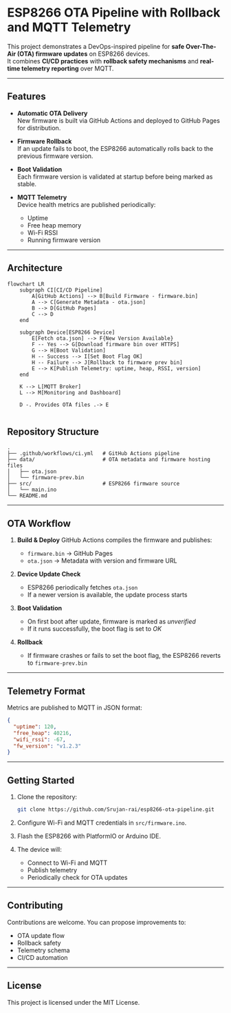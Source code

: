 # ESP8266 OTA Pipeline with Rollback and MQTT Telemetry

This project demonstrates a DevOps-inspired pipeline for **safe Over-The-Air (OTA) firmware updates** on ESP8266 devices.  
It combines **CI/CD practices** with **rollback safety mechanisms** and **real-time telemetry reporting** over MQTT.

---

## Features

- **Automatic OTA Delivery**  
  New firmware is built via GitHub Actions and deployed to GitHub Pages for distribution.

- **Firmware Rollback**  
  If an update fails to boot, the ESP8266 automatically rolls back to the previous firmware version.

- **Boot Validation**  
  Each firmware version is validated at startup before being marked as stable.

- **MQTT Telemetry**  
  Device health metrics are published periodically:
  - Uptime
  - Free heap memory
  - Wi-Fi RSSI
  - Running firmware version

---

## Architecture

```mermaid
flowchart LR
    subgraph CI[CI/CD Pipeline]
        A[GitHub Actions] --> B[Build Firmware - firmware.bin]
        A --> C[Generate Metadata - ota.json]
        B --> D[GitHub Pages]
        C --> D
    end

    subgraph Device[ESP8266 Device]
        E[Fetch ota.json] --> F{New Version Available}
        F -- Yes --> G[Download firmware bin over HTTPS]
        G --> H[Boot Validation]
        H -- Success --> I[Set Boot Flag OK]
        H -- Failure --> J[Rollback to firmware prev bin]
        E --> K[Publish Telemetry: uptime, heap, RSSI, version]
    end

    K --> L[MQTT Broker]
    L --> M[Monitoring and Dashboard]

    D -. Provides OTA files .-> E


```

## Repository Structure

```
.
├── .github/workflows/ci.yml   # GitHub Actions pipeline
├── data/                      # OTA metadata and firmware hosting files
│   ├── ota.json
│   └── firmware-prev.bin
├── src/                       # ESP8266 firmware source
│   └── main.ino
└── README.md
```

---

## OTA Workflow

1. **Build & Deploy**
   GitHub Actions compiles the firmware and publishes:

   - `firmware.bin` → GitHub Pages
   - `ota.json` → Metadata with version and firmware URL

2. **Device Update Check**

   - ESP8266 periodically fetches `ota.json`
   - If a newer version is available, the update process starts

3. **Boot Validation**

   - On first boot after update, firmware is marked as _unverified_
   - If it runs successfully, the boot flag is set to _OK_

4. **Rollback**

   - If firmware crashes or fails to set the boot flag, the ESP8266 reverts to `firmware-prev.bin`

---

## Telemetry Format

Metrics are published to MQTT in JSON format:

```json
{
  "uptime": 120,
  "free_heap": 40216,
  "wifi_rssi": -67,
  "fw_version": "v1.2.3"
}
```

---

## Getting Started

1. Clone the repository:

   ```bash
   git clone https://github.com/Srujan-rai/esp8266-ota-pipeline.git
   ```

2. Configure Wi-Fi and MQTT credentials in `src/firmware.ino`.

3. Flash the ESP8266 with PlatformIO or Arduino IDE.

4. The device will:

   - Connect to Wi-Fi and MQTT
   - Publish telemetry
   - Periodically check for OTA updates

---

## Contributing

Contributions are welcome.
You can propose improvements to:

- OTA update flow
- Rollback safety
- Telemetry schema
- CI/CD automation

---

## License

This project is licensed under the MIT License.

